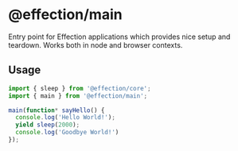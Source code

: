 # @effection/main

Entry point for Effection applications which provides nice setup and teardown.
Works both in node and browser contexts.

## Usage

``` typescript
import { sleep } from '@effection/core';
import { main } from '@effection/main';

main(function* sayHello() {
  console.log('Hello World!');
  yield sleep(2000);
  console.log('Goodbye World!')
});
```

